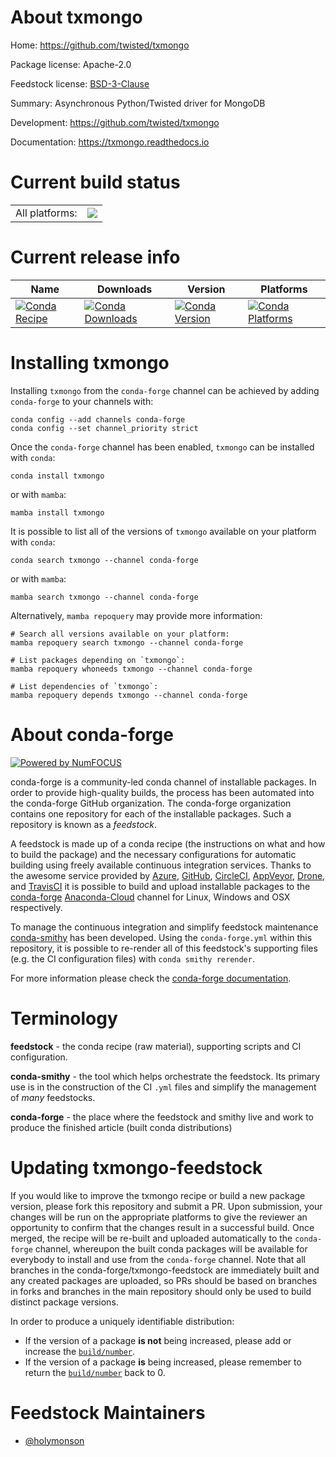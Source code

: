 About txmongo
=============

Home: https://github.com/twisted/txmongo

Package license: Apache-2.0

Feedstock license: [BSD-3-Clause](https://github.com/conda-forge/txmongo-feedstock/blob/main/LICENSE.txt)

Summary: Asynchronous Python/Twisted driver for MongoDB

Development: https://github.com/twisted/txmongo

Documentation: https://txmongo.readthedocs.io

Current build status
====================


<table><tr><td>All platforms:</td>
    <td>
      <a href="https://dev.azure.com/conda-forge/feedstock-builds/_build/latest?definitionId=4827&branchName=main">
        <img src="https://dev.azure.com/conda-forge/feedstock-builds/_apis/build/status/txmongo-feedstock?branchName=main">
      </a>
    </td>
  </tr>
</table>

Current release info
====================

| Name | Downloads | Version | Platforms |
| --- | --- | --- | --- |
| [![Conda Recipe](https://img.shields.io/badge/recipe-txmongo-green.svg)](https://anaconda.org/conda-forge/txmongo) | [![Conda Downloads](https://img.shields.io/conda/dn/conda-forge/txmongo.svg)](https://anaconda.org/conda-forge/txmongo) | [![Conda Version](https://img.shields.io/conda/vn/conda-forge/txmongo.svg)](https://anaconda.org/conda-forge/txmongo) | [![Conda Platforms](https://img.shields.io/conda/pn/conda-forge/txmongo.svg)](https://anaconda.org/conda-forge/txmongo) |

Installing txmongo
==================

Installing `txmongo` from the `conda-forge` channel can be achieved by adding `conda-forge` to your channels with:

```
conda config --add channels conda-forge
conda config --set channel_priority strict
```

Once the `conda-forge` channel has been enabled, `txmongo` can be installed with `conda`:

```
conda install txmongo
```

or with `mamba`:

```
mamba install txmongo
```

It is possible to list all of the versions of `txmongo` available on your platform with `conda`:

```
conda search txmongo --channel conda-forge
```

or with `mamba`:

```
mamba search txmongo --channel conda-forge
```

Alternatively, `mamba repoquery` may provide more information:

```
# Search all versions available on your platform:
mamba repoquery search txmongo --channel conda-forge

# List packages depending on `txmongo`:
mamba repoquery whoneeds txmongo --channel conda-forge

# List dependencies of `txmongo`:
mamba repoquery depends txmongo --channel conda-forge
```


About conda-forge
=================

[![Powered by
NumFOCUS](https://img.shields.io/badge/powered%20by-NumFOCUS-orange.svg?style=flat&colorA=E1523D&colorB=007D8A)](https://numfocus.org)

conda-forge is a community-led conda channel of installable packages.
In order to provide high-quality builds, the process has been automated into the
conda-forge GitHub organization. The conda-forge organization contains one repository
for each of the installable packages. Such a repository is known as a *feedstock*.

A feedstock is made up of a conda recipe (the instructions on what and how to build
the package) and the necessary configurations for automatic building using freely
available continuous integration services. Thanks to the awesome service provided by
[Azure](https://azure.microsoft.com/en-us/services/devops/), [GitHub](https://github.com/),
[CircleCI](https://circleci.com/), [AppVeyor](https://www.appveyor.com/),
[Drone](https://cloud.drone.io/welcome), and [TravisCI](https://travis-ci.com/)
it is possible to build and upload installable packages to the
[conda-forge](https://anaconda.org/conda-forge) [Anaconda-Cloud](https://anaconda.org/)
channel for Linux, Windows and OSX respectively.

To manage the continuous integration and simplify feedstock maintenance
[conda-smithy](https://github.com/conda-forge/conda-smithy) has been developed.
Using the ``conda-forge.yml`` within this repository, it is possible to re-render all of
this feedstock's supporting files (e.g. the CI configuration files) with ``conda smithy rerender``.

For more information please check the [conda-forge documentation](https://conda-forge.org/docs/).

Terminology
===========

**feedstock** - the conda recipe (raw material), supporting scripts and CI configuration.

**conda-smithy** - the tool which helps orchestrate the feedstock.
                   Its primary use is in the construction of the CI ``.yml`` files
                   and simplify the management of *many* feedstocks.

**conda-forge** - the place where the feedstock and smithy live and work to
                  produce the finished article (built conda distributions)


Updating txmongo-feedstock
==========================

If you would like to improve the txmongo recipe or build a new
package version, please fork this repository and submit a PR. Upon submission,
your changes will be run on the appropriate platforms to give the reviewer an
opportunity to confirm that the changes result in a successful build. Once
merged, the recipe will be re-built and uploaded automatically to the
`conda-forge` channel, whereupon the built conda packages will be available for
everybody to install and use from the `conda-forge` channel.
Note that all branches in the conda-forge/txmongo-feedstock are
immediately built and any created packages are uploaded, so PRs should be based
on branches in forks and branches in the main repository should only be used to
build distinct package versions.

In order to produce a uniquely identifiable distribution:
 * If the version of a package **is not** being increased, please add or increase
   the [``build/number``](https://docs.conda.io/projects/conda-build/en/latest/resources/define-metadata.html#build-number-and-string).
 * If the version of a package **is** being increased, please remember to return
   the [``build/number``](https://docs.conda.io/projects/conda-build/en/latest/resources/define-metadata.html#build-number-and-string)
   back to 0.

Feedstock Maintainers
=====================

* [@holymonson](https://github.com/holymonson/)

